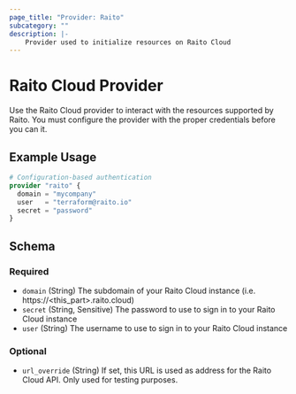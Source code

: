 ```yaml
---
page_title: "Provider: Raito"
subcategory: ""
description: |-
    Provider used to initialize resources on Raito Cloud
---
```


# Raito Cloud Provider

Use the Raito Cloud provider to interact with the resources supported by Raito.
You must configure the provider with the proper credentials before you can it.

## Example Usage

```terraform
# Configuration-based authentication
provider "raito" {
  domain = "mycompany"
  user   = "terraform@raito.io"
  secret = "password"
}
```

<!-- schema generated by tfplugindocs -->
## Schema

### Required

- `domain` (String) The subdomain of your Raito Cloud instance (i.e. https://<this_part>.raito.cloud)
- `secret` (String, Sensitive) The password to use to sign in to your Raito Cloud instance
- `user` (String) The username to use to sign in to your Raito Cloud instance

### Optional

- `url_override` (String) If set, this URL is used as address for the Raito Cloud API. Only used for testing purposes.

